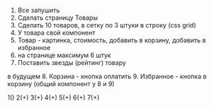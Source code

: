 1. Все запушить
2. Сделать страницу Товары
3. Сделать 10 товаров, в сетку по 3 штуки в строку (css grid)
4. У товара свой компонент
5. Товар - картинка, стоимость, добавить в корзину, добавить в избранное
6. на странице максимум 6 штук
7. Поставить звезды (рейтинг) товару

в будущем 8. Корзина - кнопка оплатить 9. Избранное - кнопка в корзину
(общий компонент у 8 и 9)

1()
2(+)
3(+)
4(+)
5(+)
6(+)
7(+)
